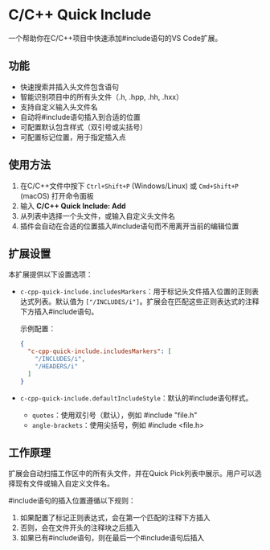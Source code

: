 # C/C++ Quick Include

一个帮助你在C/C++项目中快速添加#include语句的VS Code扩展。

## 功能

- 快速搜索并插入头文件包含语句
- 智能识别项目中的所有头文件（.h, .hpp, .hh, .hxx）
- 支持自定义输入头文件名
- 自动将#include语句插入到合适的位置
- 可配置默认包含样式（双引号或尖括号）
- 可配置标记位置，用于指定插入点

## 使用方法

1. 在C/C++文件中按下 `Ctrl+Shift+P` (Windows/Linux) 或 `Cmd+Shift+P` (macOS) 打开命令面板
2. 输入 **C/C++ Quick Include: Add**
3. 从列表中选择一个头文件，或输入自定义头文件名
4. 插件会自动在合适的位置插入#include语句而不用离开当前的编辑位置

## 扩展设置

本扩展提供以下设置选项：

* `c-cpp-quick-include.includesMarkers`：用于标记头文件插入位置的正则表达式列表。默认值为 `["/INCLUDES/i"]`。扩展会在匹配这些正则表达式的注释下方插入#include语句。
  
  示例配置：
  ```json
  {
    "c-cpp-quick-include.includesMarkers": [
      "/INCLUDES/i",
      "/HEADERS/i"
    ]
  }
  ```
* `c-cpp-quick-include.defaultIncludeStyle`：默认的#include语句样式。
    - `quotes`：使用双引号（默认），例如 #include "file.h"
    - `angle-brackets`：使用尖括号，例如 #include <file.h>

## 工作原理
扩展会自动扫描工作区中的所有头文件，并在Quick Pick列表中展示。用户可以选择现有文件或输入自定义文件名。

#include语句的插入位置遵循以下规则：
1. 如果配置了标记正则表达式，会在第一个匹配的注释下方插入
2. 否则，会在文件开头的注释块之后插入
3. 如果已有#include语句，则在最后一个#include语句后插入